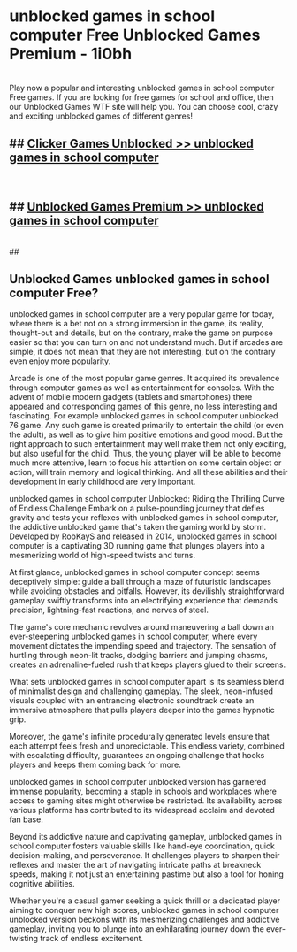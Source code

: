 # unblocked games in school computer Free Unblocked Games Premium - 1i0bh <br>
<br>
Play now a popular and interesting unblocked games in school computer Free games. If you are looking for free games for school and office, then our Unblocked Games WTF site will help you. You can choose cool, crazy and exciting unblocked games of different genres!


## ##  [Clicker Games Unblocked >> unblocked games in school computer](http://freeplayer.one?title=unblocked_games_in_school_computer&ref=M1)
  <br>

##  ## [Unblocked Games Premium >> unblocked games in school computer](http://freeplayer.one?title=unblocked_games_in_school_computer&ref=M1)
  <br>
  ##



## Unblocked Games unblocked games in school computer Free?

unblocked games in school computer are a very popular game for today, where there is a bet not on a strong immersion in the game, its reality, thought-out and details, but on the contrary, make the game on purpose easier so that you can turn on and not understand much. But if arcades are simple, it does not mean that they are not interesting, but on the contrary even enjoy more popularity.

Arcade is one of the most popular game genres. It acquired its prevalence through computer games as well as entertainment for consoles. With the advent of mobile modern gadgets (tablets and smartphones) there appeared and corresponding games of this genre, no less interesting and fascinating. For example unblocked games in school computer unblocked 76 game. Any such game is created primarily to entertain the child (or even the adult), as well as to give him positive emotions and good mood. But the right approach to such entertainment may well make them not only exciting, but also useful for the child. Thus, the young player will be able to become much more attentive, learn to focus his attention on some certain object or action, will train memory and logical thinking. And all these abilities and their development in early childhood are very important.

unblocked games in school computer Unblocked: Riding the Thrilling Curve of Endless Challenge
Embark on a pulse-pounding journey that defies gravity and tests your reflexes with unblocked games in school computer, the addictive unblocked game that's taken the gaming world by storm. Developed by RobKayS and released in 2014, unblocked games in school computer is a captivating 3D running game that plunges players into a mesmerizing world of high-speed twists and turns.

At first glance, unblocked games in school computer concept seems deceptively simple: guide a ball through a maze of futuristic landscapes while avoiding obstacles and pitfalls. However, its devilishly straightforward gameplay swiftly transforms into an electrifying experience that demands precision, lightning-fast reactions, and nerves of steel.

The game's core mechanic revolves around maneuvering a ball down an ever-steepening unblocked games in school computer, where every movement dictates the impending speed and trajectory. The sensation of hurtling through neon-lit tracks, dodging barriers and jumping chasms, creates an adrenaline-fueled rush that keeps players glued to their screens.

What sets unblocked games in school computer apart is its seamless blend of minimalist design and challenging gameplay. The sleek, neon-infused visuals coupled with an entrancing electronic soundtrack create an immersive atmosphere that pulls players deeper into the games hypnotic grip.

Moreover, the game's infinite procedurally generated levels ensure that each attempt feels fresh and unpredictable. This endless variety, combined with escalating difficulty, guarantees an ongoing challenge that hooks players and keeps them coming back for more.

unblocked games in school computer unblocked version has garnered immense popularity, becoming a staple in schools and workplaces where access to gaming sites might otherwise be restricted. Its availability across various platforms has contributed to its widespread acclaim and devoted fan base.

Beyond its addictive nature and captivating gameplay, unblocked games in school computer fosters valuable skills like hand-eye coordination, quick decision-making, and perseverance. It challenges players to sharpen their reflexes and master the art of navigating intricate paths at breakneck speeds, making it not just an entertaining pastime but also a tool for honing cognitive abilities.

Whether you're a casual gamer seeking a quick thrill or a dedicated player aiming to conquer new high scores, unblocked games in school computer unblocked version beckons with its mesmerizing challenges and addictive gameplay, inviting you to plunge into an exhilarating journey down the ever-twisting track of endless excitement.